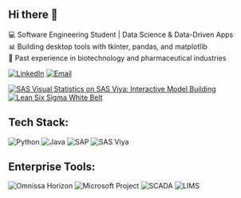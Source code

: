 ## Hi there 👋
💻 Software Engineering Student | Data Science & Data-Driven Apps  
📊 Building desktop tools with tkinter, pandas, and matplotlib  
🧪 Past experience in biotechnology and pharmaceutical industries


<!--
**michael-womack/michael-womack** is a ✨ _special_ ✨ repository because its `README.md` (this file) appears on your GitHub profile.

Here are some ideas to get you started:

- 🔭 I’m currently working on ...
- 🌱 I’m currently learning ...
- 👯 I’m looking to collaborate on ...
- 🤔 I’m looking for help with ...
- 💬 Ask me about ...
- 📫 How to reach me: ...
- 😄 Pronouns: ...
- ⚡ Fun fact: ...
-->
[![LinkedIn](https://img.shields.io/badge/LinkedIn-1E3A8A?style=for-the-badge&logo=linkedin&labelColor=3B82F6&logoColor=white)](https://linkedin.com/in/michael-womack-mw)
[![Email](https://img.shields.io/badge/Email-1E3A8A?style=for-the-badge&logo=gmail&labelColor=3B82F6&logoColor=white)](mailto:mawomack0328@gmail.com)

[![SAS Visual Statistics on SAS Viya: Interactive Model Building](https://images.credly.com/size/110x110/images/7dbbb12b-b314-4b6c-bd7d-a448aaf9d666/62056_badges_EducationTraining_Learn_AdvAnalytics.png)](https://www.credly.com/badges/aa105924-4e4d-41cd-bc17-1ef8e781430d/public_url)
[![Lean Six Sigma White Belt](https://images.credly.com/size/110x110/images/ccf41441-fec9-444d-9d1f-8a4746ffb548/White_Belt.png)](https://www.credly.com/badges/c9d97753-13a0-4ee4-9bc4-f8b195d7709e)

## **Tech Stack:**
![Python](https://img.shields.io/badge/Python-3C873A?style=for-the-badge&logo=python&logoColor=white)
![Java](https://img.shields.io/badge/Java-F48024?style=for-the-badge&logo=openjdk&logoColor=white)
![SAP](https://img.shields.io/badge/SAP-00A1E0?style=for-the-badge&logo=sap&logoColor=white)
![SAS Viya](https://img.shields.io/badge/SAS%20Viya-1B365D?style=for-the-badge&logoColor=white)

## **Enterprise Tools:**

![Omnissa Horizon](https://img.shields.io/badge/Omnissa%20Horizon-9333EA?style=for-the-badge&labelColor=A855F7&color=9333EA)
![Microsoft Project](https://img.shields.io/badge/Microsoft%20Project-EAB308?style=for-the-badge&labelColor=CA8A04&color=EAB308)
![SCADA](https://img.shields.io/badge/SCADA-E11D48?style=for-the-badge&labelColor=B91C1C&color=E11D48)
![LIMS](https://img.shields.io/badge/LIMS-10B981?style=for-the-badge&labelColor=059669&color=10B981)



